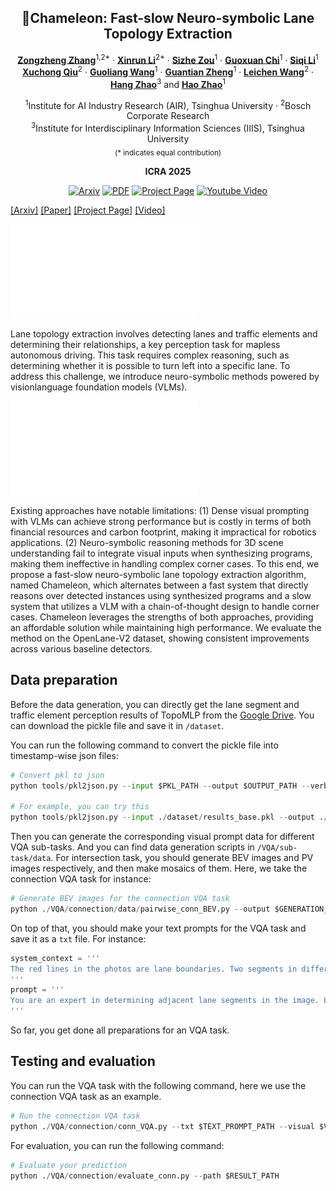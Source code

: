 <div align="center">
<h2>🦎Chameleon: Fast-slow Neuro-symbolic Lane Topology Extraction</h2>

[**Zongzheng Zhang**](https://vveicao.github.io/)<sup>1,2*</sup> · [**Xinrun Li**](https://github.com/netbeifeng)<sup>2*</sup> · [**Sizhe Zou**](https://1zb.github.io/)<sup>1</sup> · [**Guoxuan Chi**](https://1zb.github.io/)<sup>1</sup> · [**Siqi Li**](https://1zb.github.io/)<sup>1</sup> <br>
[**Xuchong Qiu**](https://niessnerlab.org/members/matthias_niessner/profile.html)<sup>2</sup> · [**Guoliang Wang**](https://tangjiapeng.github.io/)<sup>1</sup> · [**Guantian Zheng**](https://1zb.github.io/)<sup>1</sup> · [**Leichen Wang**](https://1zb.github.io/)<sup>2</sup> · [**Hang Zhao**](https://1zb.github.io/)<sup>3</sup> and [**Hao Zhao**](https://1zb.github.io/)<sup>1</sup>

<sup>1</sup>Institute for AI Industry Research (AIR), Tsinghua University · <sup>2</sup>Bosch Corporate Research <br>
<sup>3</sup>Institute for Interdisciplinary Information Sciences (IIIS), Tsinghua University <br>
<sub>(* indicates equal contribution)</sub>

**ICRA 2025**

<a href="https://arxiv.org/abs/2401.06614"><img src='https://img.shields.io/badge/arXiv-M2V-firebrick?logo=arxiv' alt='Arxiv'></a>
<a href="https://arxiv.org/pdf/2401.06614.pdf"><img src='https://img.shields.io/badge/PDF-M2V-orange?logo=googledocs&logoColor=white' alt='PDF'></a>
<a href='https://vveicao.github.io/projects/Motion2VecSets/'><img src='https://img.shields.io/badge/Project_Page-M2V-green?logo=googlechrome&logoColor=white' alt='Project Page'></a>
<a href='https://www.youtube.com/watch?v=VXI3y2o0SqY&ab_channel=MatthiasNiessner'><img src='https://img.shields.io/badge/Video-M2V-red?logo=youtube' alt='Youtube Video'></a>
</div>

[\[Arxiv\]](https://arxiv.org/abs/2401.06614) [\[Paper\]](https://arxiv.org/pdf/2401.06614.pdf) [\[Project Page\]](https://vveicao.github.io/projects/Motion2VecSets/) [\[Video\]](https://www.youtube.com/watch?v=VXI3y2o0SqY&ab_channel=MatthiasNiessner) 

![teaser](./img/teaser_final.pdf)

<p>
    Lane topology extraction involves detecting lanes and traffic elements and determining their relationships, a key perception task for mapless autonomous driving. This task requires complex reasoning, such as determining whether it is possible to turn left into a specific lane. To address this challenge, we introduce neuro-symbolic methods powered by visionlanguage foundation models (VLMs).
</p>

![pipeline](./img/main_pic_09161307.pdf)

<p>
 Existing approaches have notable limitations: (1) Dense visual prompting with VLMs can achieve strong performance but is costly in terms of both financial resources and carbon footprint, making it impractical for robotics applications. (2) Neuro-symbolic reasoning methods for 3D scene understanding fail to integrate visual inputs when synthesizing programs, making them ineffective in handling complex corner cases. To this end, we propose a fast-slow neuro-symbolic lane topology extraction algorithm, named Chameleon, which alternates between a fast system that directly reasons over detected instances using synthesized programs and a slow system that utilizes a VLM with a chain-of-thought design to handle corner cases. Chameleon leverages the strengths of both approaches, providing an affordable solution while maintaining high performance. We evaluate the method on the OpenLane-V2 dataset, showing consistent improvements across various baseline detectors.
</p>

## Data preparation

Before the data generation, you can directly get the lane segment and traffic element perception results of TopoMLP from the [Google Drive](https://drive.google.com/file/d/10FUIrxqSPai6eQlqlgIkmBjvtBAyCmJT/view?usp=drive_link). You can download the pickle file and save it in `/dataset`.

You can run the following command to convert the pickle file into timestamp-wise json files:

```python
# Convert pkl to json
python tools/pkl2json.py --input $PKL_PATH --output $OUTPUT_PATH --verbose

# For example, you can try this
python tools/pkl2json.py --input ./dataset/results_base.pkl --output ./dataset/output_json --verbose
```

Then you can generate the corresponding visual prompt data for different VQA sub-tasks. And you can find data generation scripts in `/VQA/sub-task/data`. For intersection task, you should generate BEV images and PV images respectively, and then make mosaics of them. Here, we take the connection VQA task for instance:

```python
# Generate BEV images for the connection VQA task
python ./VQA/connection/data/pairwise_conn_BEV.py --output $GENERATION_PATH --verbose
```

On top of that, you should make your text prompts for the VQA task and save it as a `txt` file. For instance:

```python
system_context = '''
The red lines in the photos are lane boundaries. Two segments in different lanes don't have any connection relationship. Only two segments in the same lane end to end adjacent are considered as directly connected.
'''
prompt = '''
You are an expert in determining adjacent lane segments in the image. Let's determine if the the green segment is directly connected with the blue segmemt. Please reply in a brief sentence starting with "Yes" or "No".
'''
```

So far, you get done all preparations for an VQA task.

## Testing and evaluation

You can run the VQA task with the following command, here we use the connection VQA task as an example. 

```python
# Run the connection VQA task
python ./VQA/connection/conn_VQA.py --txt $TEXT_PROMPT_PATH --visual $VISUAL_PROMPT_PATH --output $OUTPUT_RESULT_PATH --key $OPENAI_API_KEY --verbose
```

For evaluation, you can run the following command:
```python
# Evaluate your prediction
python ./VQA/connection/evaluate_conn.py --path $RESULT_PATH
```